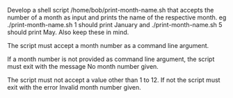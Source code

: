 Develop a shell script /home/bob/print-month-name.sh that accepts the number of a month as input and prints the name of the respective month. eg ./print-month-name.sh 1 should print January and ./print-month-name.sh 5 should print May. Also keep these in mind.


The script must accept a month number as a command line argument.

If a month number is not provided as command line argument, the script must exit with the message No month number given.

The script must not accept a value other than 1 to 12. If not the script must exit with the error Invalid month number given.